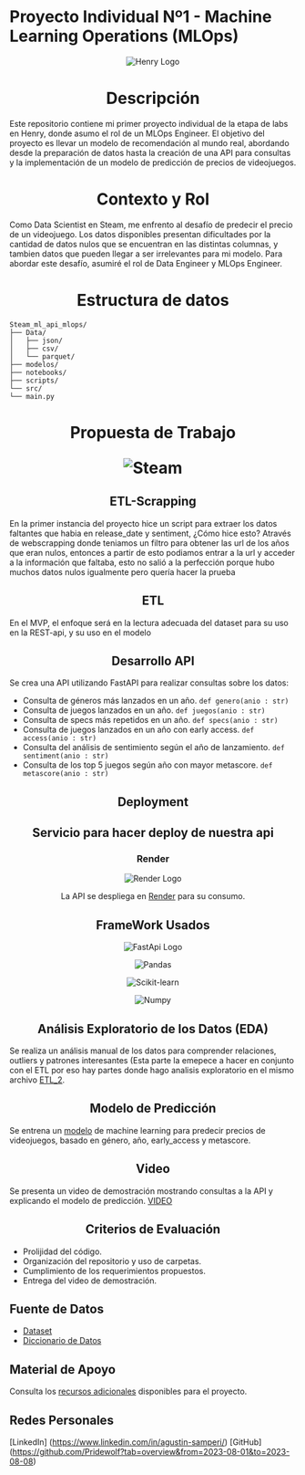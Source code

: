 # Proyecto Individual Nº1 - Machine Learning Operations (MLOps)
<div align="center">
 
![Henry Logo](https://d31uz8lwfmyn8g.cloudfront.net/Assets/logo-henry-white-lg.png)

</div>
<h1 align="center">  Descripción </h1>
Este repositorio contiene mi primer proyecto individual de la etapa de labs en Henry, donde asumo el rol de un MLOps Engineer. El objetivo del proyecto es llevar un modelo de recomendación al mundo real, abordando desde la preparación de datos hasta la creación de una API para consultas y la implementación de un modelo de predicción de precios de videojuegos.

<h1 align="center">  Contexto y Rol </h1>

Como Data Scientist en Steam, me enfrento al desafío de predecir el precio de un videojuego. Los datos disponibles presentan dificultades por la cantidad de datos nulos que se encuentran en las distintas columnas, y tambien datos que pueden llegar a ser irrelevantes para mi modelo. Para abordar este desafío, asumiré el rol de Data Engineer y MLOps Engineer.
<h1 align="center"> Estructura de datos  </h1>

```
Steam_ml_api_mlops/
├── Data/
│   ├── json/
│   ├── csv/
│   └── parquet/
├── modelos/
├── notebooks/
├── scripts/
└── src/
└── main.py
```
<h1 align="center"> Propuesta de Trabajo

<center>

![Steam](https://th.bing.com/th/id/OIP._M3izRCJakZiQrgJ0p9WVAHaEK?pid=ImgDet&rs=1)
</center>

<h2 align="center"> ETL-Scrapping </h2>
En la primer instancia del proyecto hice un script para extraer los datos faltantes que habia en release_date y sentiment, ¿Cómo hice esto? Através de webscrapping donde teniamos un filtro para obtener las url de los años que eran nulos, entonces a partir de esto podiamos entrar a la url y acceder a la información que faltaba, esto no salió a la perfección porque hubo muchos datos nulos igualmente pero quería hacer la prueba 

<h2 align="center"> ETL </h2>

En el MVP, el enfoque será en la lectura adecuada del dataset para su uso en la REST-api, y su uso en el modelo

<h2 align="center">  Desarrollo API </h2>

Se crea una API utilizando FastAPI para realizar consultas sobre los datos:

- Consulta de géneros más lanzados en un año. ``def genero(anio : str)`` 
- Consulta de juegos lanzados en un año. ``def juegos(anio : str)`` 
- Consulta de specs más repetidos en un año. ``def specs(anio : str)`` 
- Consulta de juegos lanzados en un año con early access.  ``def access(anio : str)`` 
- Consulta del análisis de sentimiento según el año de lanzamiento. ``def sentiment(anio : str)`` 
- Consulta de los top 5 juegos según año con mayor metascore. ``def metascore(anio : str)`` 

<h2 align="center"> Deployment  </h2>

<div display="flex">
<center>
<section>
<h2> Servicio para hacer deploy de nuestra api </h2>
<h3 >Render </h3>

![Render Logo](https://res.cloudinary.com/crunchbase-production/image/upload/c_lpad,h_256,w_256,f_auto,q_auto:eco,dpr_1/j8z02ssteea4zj1k1nyz)

La API se despliega en [Render](https://mlops-agustin-samperi.onrender.com) para su consumo.
</section>
<h2>FrameWork Usados</h2>

![FastApi Logo](https://th.bing.com/th/id/OIP.pGkVSWn5t5W8Hoi5WAkOEAAAAA?pid=ImgDet&rs=1)

![Pandas](https://www.kindpng.com/picc/m/574-5747046_python-pandas-logo-transparent-hd-png-download.png)

![Scikit-learn](https://th.bing.com/th/id/OIP.lkqc68a6b7_TLALs5fmI6AHaD_?pid=ImgDet&rs=1)

![Numpy](https://th.bing.com/th/id/OIP.SWV16sONAikzxOEE-So3XwHaC7?pid=ImgDet&rs=1)

</center>

</div>



<h2 align="center">  Análisis Exploratorio de los Datos (EDA) </h2>

Se realiza un análisis manual de los datos para comprender relaciones, outliers y patrones interesantes (Esta parte la emepece a hacer en conjunto con el ETL por eso hay partes donde hago analisis exploratorio en el mismo archivo [ETL_2](https://github.com/Pridewolf/PI-MlOps-AgustinS/blob/main/notebooks/ETL_2.ipynb).
 
<h2 align="center">  Modelo de Predicción </h2>

Se entrena un [modelo](https://github.com/Pridewolf/PI-MlOps-AgustinS/blob/main/notebooks/Modelo.ipynb) de machine learning para predecir precios de videojuegos, basado en género, año, early_access y metascore.

<h2 align="center">   Video </h2>

Se presenta un video de demostración mostrando consultas a la API y explicando el modelo de predicción. [VIDEO](https://www.youtube.com/watch?v=CMcQu7exAHs&feature=youtu.be)

<h2 align="center">  Criterios de Evaluación </h2>

- Prolijidad del código.
- Organización del repositorio y uso de carpetas.
- Cumplimiento de los requerimientos propuestos.
- Entrega del video de demostración.

## Fuente de Datos

- [Dataset](https://drive.google.com/drive/folders/1HqBG2-sUkz_R3h1dZU5F2uAzpRn7BSpj?usp=drive_link)
- [Diccionario de Datos](https://docs.google.com/spreadsheets/d/1-t9HLzLHIGXvliq56UE_gMaWBVTPfrlTf2D9uAtLGrk/edit?usp=drive_link)

## Material de Apoyo

Consulta los [recursos adicionales](https://github.com/HX-PRomero/PI_ML_OPS/raw/main/Material%20de%20apoyo.md) disponibles para el proyecto.

## Redes Personales 
[LinkedIn] (https://www.linkedin.com/in/agustin-samperi/)
[GitHub] (https://github.com/Pridewolf?tab=overview&from=2023-08-01&to=2023-08-08)
